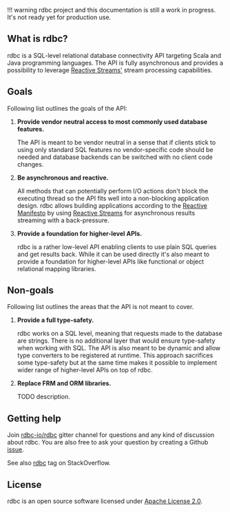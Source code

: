 <!---
 ! Copyright 2016-2017 Krzysztof Pado
 !
 ! Licensed under the Apache License, Version 2.0 (the "License");
 ! you may not use this file except in compliance with the License.
 ! You may obtain a copy of the License at
 !
 !     http://www.apache.org/licenses/LICENSE-2.0
 !
 ! Unless required by applicable law or agreed to in writing, software
 ! distributed under the License is distributed on an "AS IS" BASIS,
 ! WITHOUT WARRANTIES OR CONDITIONS OF ANY KIND, either express or implied.
 ! See the License for the specific language governing permissions and
 ! limitations under the License. 
 -->
!!! warning
    rdbc project and this documentation is still a work in progress.
    It's not ready yet for production use.
    
## What is rdbc?

rdbc is a SQL-level relational database connectivity API targeting Scala and 
Java programming languages. The API is fully asynchronous and provides
a possibility to leverage [Reactive Streams'](http://www.reactive-streams.org/)
stream processing capabilities.

## Goals

Following list outlines the goals of the API:

1. **Provide vendor neutral access to most commonly used database features.**

    The API is meant to be vendor neutral in a sense that if clients stick
    to using only standard SQL features no vendor-specific code should be needed
    and database backends can be switched with no client code changes.

2. **Be asynchronous and reactive.**

    All methods that can potentially perform I/O actions don't block the executing
    thread so the API fits well into a non-blocking application design. rdbc
    allows building applications according to the [Reactive Manifesto](http://www.reactivemanifesto.org/)
    by using [Reactive Streams](http://www.reactive-streams.org/) for asynchronous
    results streaming with a back-pressure.
   
3. **Provide a foundation for higher-level APIs.**

    rdbc is a rather low-level API enabling clients to use plain SQL queries
    and get results back. While it can be used directly it's also meant to 
    provide a foundation for higher-level APIs like functional or object
    relational mapping libraries.
   
## Non-goals

Following list outlines the areas that the API is not meant to cover.

1. **Provide a full type-safety.**

    rdbc works on a SQL level, meaning that requests made to the database
    are strings. There is no additional layer that would ensure type-safety
    when working with SQL. The API is also meant to be dynamic and allow type
    converters to be registered at runtime. This approach sacrifices some
    type-safety but at the same time makes it possible to implement wider range
    of higher-level APIs on top of rdbc.

2. **Replace FRM and ORM libraries.**

    TODO description.

## Getting help

Join [rdbc-io/rdbc](https://gitter.im/rdbc-io/rdbc) gitter channel for 
questions and any kind of discussion about rdbc. You are also free to
ask your question by creating a Github [issue](https://github.com/rdbc-io/rdbc/issues/new).

See also [rdbc](https://stackoverflow.com/questions/tagged/rdbc)
tag on StackOverflow.

## License

rdbc is an open source software licensed under
[Apache License 2.0](https://www.apache.org/licenses/LICENSE-2.0).
